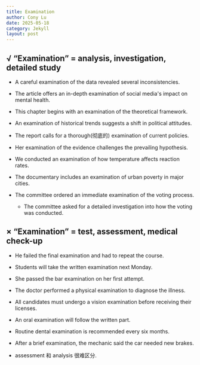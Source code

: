 ```yaml
---
title: Examination
author: Cony Lu
date: 2025-05-18
category: Jekyll
layout: post
---
```


## √ “Examination” = analysis, investigation, detailed study

- A careful examination of the data revealed several inconsistencies.

- The article offers an in-depth examination of social media's impact on mental health.

- This chapter begins with an examination of the theoretical framework.

- An examination of historical trends suggests a shift in political attitudes.

- The report calls for a thorough(彻底的) examination of current policies.

- Her examination of the evidence challenges the prevailing hypothesis.

- We conducted an examination of how temperature affects reaction rates.

- The documentary includes an examination of urban poverty in major cities.

- The committee ordered an immediate examination of the voting process.
  - The committee asked for a detailed investigation into how the voting was conducted.

## × “Examination” = test, assessment, medical check-up

- He failed the final examination and had to repeat the course.

- Students will take the written examination next Monday.

- She passed the bar examination on her first attempt.

- The doctor performed a physical examination to diagnose the illness.

- All candidates must undergo a vision examination before receiving their licenses.

- An oral examination will follow the written part.

- Routine dental examination is recommended every six months.

- After a brief examination, the mechanic said the car needed new brakes.


- assessment 和 analysis 很难区分.